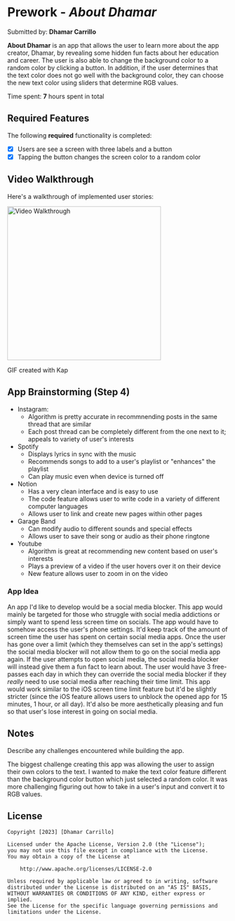# Prework - *About Dhamar*

Submitted by: **Dhamar Carrillo**

**About Dhamar** is an app that allows the user to learn more about the app creator, Dhamar, by revealing some hidden fun facts about her education and career. The user is also able to change the background color to a random color by clicking a button. In addition, if the user determines that the text color does not go well with the background color, they can choose the new text color using sliders that determine RGB values.  

Time spent: **7** hours spent in total

## Required Features

The following **required** functionality is completed:

- [x] Users are see a screen with three labels and a button
- [x] Tapping the button changes the screen color to a random color
 
## Video Walkthrough

Here's a walkthrough of implemented user stories:

<img src='https://github.com/dhamar-cs15/codepath-iOS-prework/assets/109814791/0cb2f6ac-ada8-4134-902c-1287f45bd147' title='Video Walkthrough' width='350px' alt='Video Walkthrough' />


GIF created with Kap

## App Brainstorming (Step 4)

- Instagram:
  - Algorithm is pretty accurate in recommnending posts in the same thread that are similar
  - Each post thread can be completely different from the one next to it; appeals to variety of user's interests
- Spotify
  - Displays lyrics in sync with the music
  - Recommends songs to add to a user's playlist or "enhances" the playlist
  - Can play music even when device is turned off
- Notion
  - Has a very clean interface and is easy to use
  - The code feature allows user to write code in a variety of different computer languages
  - Allows user to link and create new pages within other pages
- Garage Band
  - Can modify audio to different sounds and special effects
  - Allows user to save their song or audio as their phone ringtone
- Youtube
  - Algorithm is great at recommending new content based on user's interests
  - Plays a preview of a video if the user hovers over it on their device
  - New feature allows user to zoom in on the video

### App Idea

An app I'd like to develop would be a social media blocker. This app would mainly be targeted for those who struggle with social media addictions or simply want to spend less screen time on socials. The app would have to somehow access the user's phone settings. It'd keep track of the amount of screen time the user has spent on certain social media apps. Once the user has gone over a limit (which they themselves can set in the app's settings) the social media blocker will not allow them to go on the social media app again. If the user attempts to open social media, the social media blocker will instead give them a fun fact to learn about. The user would have 3 free-passes each day in which they can override the social media blocker if they *really* need to use social media after reaching their time limit. This app would work similar to the iOS screen time limit feature but it'd be slightly stricter (since the iOS feature allows users to unblock the opened app for 15 minutes, 1 hour, or all day). It'd also be more aesthetically pleasing and fun so that user's lose interest in going on social media. 


## Notes

Describe any challenges encountered while building the app.

The biggest challenge creating this app was allowing the user to assign their own colors to the text. I wanted to make the text color feature different than the background color button which just selected a random color. It was more challenging figuring out how to take in a user's input and convert it to RGB values. 

## License

    Copyright [2023] [Dhamar Carrillo]

    Licensed under the Apache License, Version 2.0 (the "License");
    you may not use this file except in compliance with the License.
    You may obtain a copy of the License at

        http://www.apache.org/licenses/LICENSE-2.0

    Unless required by applicable law or agreed to in writing, software
    distributed under the License is distributed on an "AS IS" BASIS,
    WITHOUT WARRANTIES OR CONDITIONS OF ANY KIND, either express or implied.
    See the License for the specific language governing permissions and
    limitations under the License.
